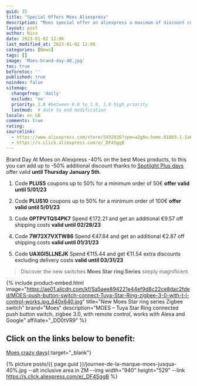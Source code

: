 ```yaml
---
guid: 35
title: "Special Offers Moes Aliexpress"
description: "Moes special offer on aliexpress a maximum of discount coupons"
layout: post
author: Nico
date: 2023-01-02 12:06
last_modified_at: 2023-01-02 12:06
categories: [News]
tags: []
image: 'Moes-brand-day-40.jpg'
toc: true
beforetoc: ''
published: true
noindex: false
sitemap:
  changefreq: 'daily'
  exclude: 'no'
  priority: 1.0 #between 0.0 to 1.0, 1.0 high priority
  lastmod:  # date to end modification
locale: en_GB
comments: true
rating:  
sourcelink:
  - https://www.aliexpress.com/store/5492026?spm=a2g0o.home.01003.1.1a6a7065pbuX37
  - https://s.click.aliexpress.com/e/_DF4SggB
---
```


Brand Day At Moes on Aliexpress -40% on the best Moes products, to this you can add up to -50% additional discount thanks to [Spotlight Plus days](https://s.click.aliexpress.com/e/_DF4SggB) offer valid **until Thursday January 5th**.

1. Code **PLUS5** coupons up to 50% for a minimum order of 50€ **offer valid until 5/01/23**
2. Code **PLUS10** coupons up to 50% for a minimum order of 100€ **offer valid until 5/01/23**


1. Code **0PTPVTQS4PK7** Spend €172.21 and get an additional €9.57 off shipping costs **valid until 02/28/23**
2. Code **7W72X7VXTW86** Spend €47.84 and get an additional €2.87 off shipping costs **valid until 01/31/23**
3. Code **UAXGI5LLNEJK** Spend €115.44 and get €11.54 extra discounts excluding delivery costs **valid until 03/31/23**

> Discover the new switches **Moes Star ring Series** simply magnificent.

{% include product-embed.html image="https://ae01.alicdn.com/kf/Sa5aee894221e44ef9d8c22ce8dac2fded/MOES-push-button-switch-connect-Tuya-Star-Ring-zigbee-3-0-with-t-l-control-works.jpg_640x640.jpg" title="New Moes Star ring series Zigbee switch" brand="Moes" description="MOES – Tuya Star Ring connected push button switch, zigbee 3.0, with remote control, works with Alexa and Google" affiliate="_DD0tVR9" %}

## Click on the links below to benefit:

[Moes crazy days](https://s.click.aliexpress.com/e/_DF4SggB){:target="_blank"}

{% picture posts/{{ page.guid }}/journee-de-la-marque-moes-jusqua-40%.jpg --alt inclusive area in ZM --img width="940" height="529" --link https://s.click.aliexpress.com/e/_DF4SggB %}



